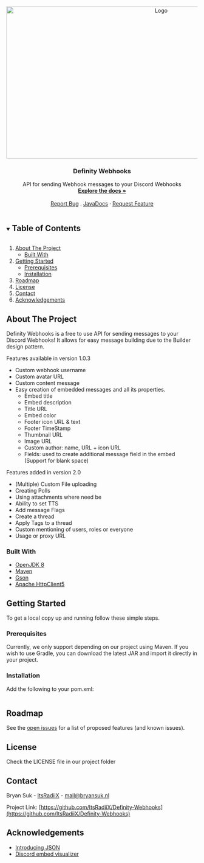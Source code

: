 <!-- PROJECT LOGO -->
<br />
<p align="center">
  <a href="https://github.com/ItsRadiiX/Definity-Webhooks">
    <img src="https://i.imgur.com/gXGTSRH.png" alt="Logo" width="800" height="400">
  </a>

  <h3 align="center">Definity Webhooks</h3>

  <p align="center">
    API for sending Webhook messages to your Discord Webhooks
    <br />
    <a href="https://github.com/ItsRadiiX/Definity-Webhooks/wiki"><strong>Explore the docs »</strong></a>
    <br />
    <br />
    <a href="https://github.com/ItsRadiiX/Definity-Webhooks/issues">Report Bug</a>
    .
    <a href="https://itsradiix.github.io/Definity-Webhooks/javadocs/">JavaDocs</a>
    ·
    <a href="https://github.com/ItsRadiiX/Definity-Webhooks/issues">Request Feature</a>
  </p>
</p>



<!-- TABLE OF CONTENTS -->
<details open="open">
  <summary><h2 style="display: inline-block">Table of Contents</h2></summary>
  <ol>
    <li>
      <a href="#about-the-project">About The Project</a>
      <ul>
        <li><a href="#built-with">Built With</a></li>
      </ul>
    </li>
    <li>
      <a href="#getting-started">Getting Started</a>
      <ul>
        <li><a href="#prerequisites">Prerequisites</a></li>
        <li><a href="#installation">Installation</a></li>
      </ul>
    </li>
    <li><a href="#roadmap">Roadmap</a></li>
    <li><a href="#license">License</a></li>
    <li><a href="#contact">Contact</a></li>
    <li><a href="#acknowledgements">Acknowledgements</a></li>
  </ol>
</details>



<!-- ABOUT THE PROJECT -->
## About The Project

Definity Webhooks is a free to use API for sending messages to your Discord Webhooks!
It allows for easy message building due to the Builder design pattern.

Features available in version 1.0.3
- Custom webhook username
- Custom avatar URL
- Custom content message
- Easy creation of embedded messages and all its properties.
   - Embed title
   - Embed description
   - Title URL
   - Embed color
   - Footer icon URL & text
   - Footer TimeStamp
   - Thumbnail URL
   - Image URL
   - Custom author: name, URL + icon URL
   - Fields: used to create additional message field in the embed (Support for blank space)

Features added in version 2.0
- (Multiple) Custom File uploading
- Creating Polls
- Using attachments where need be
- Ability to set TTS
- Add message Flags
- Create a thread
- Apply Tags to a thread
- Custom mentioning of users, roles or everyone
- Usage or proxy URL



### Built With

* [OpenJDK 8](https://adoptopenjdk.net/)
* [Maven](https://maven.apache.org/)
* [Gson](https://github.com/google/gson)
* [Apache HttpClient5](https://mvnrepository.com/artifact/org.apache.httpcomponents.client5/httpclient5)



<!-- GETTING STARTED -->
## Getting Started

To get a local copy up and running follow these simple steps.

### Prerequisites

Currently, we only support depending on our project using Maven.
If you wish to use Gradle, you can download the latest JAR and import it directly in your project.

### Installation

Add the following to your pom.xml:

```
```

<!-- ROADMAP -->
## Roadmap

See the [open issues](https://github.com/ItsRadiiX/Definity-Webhooks/issues) for a list of proposed features (and known issues).



<!-- LICENSE -->
## License

Check the LICENSE file in our project folder

<!-- CONTACT -->
## Contact

Bryan Suk - [ItsRadiiX](https://discordapp.com/users/286875783027228693) - mail@bryansuk.nl

Project Link: [https://github.com/ItsRadiiX/Definity-Webhooks](https://github.com/ItsRadiiX/Definity-Webhooks)



<!-- ACKNOWLEDGEMENTS -->
## Acknowledgements

* [Introducing JSON](https://www.json.org/json-en.html)
* [Discord embed visualizer](https://leovoel.github.io/embed-visualizer/)
